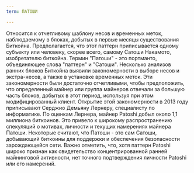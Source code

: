 ```yaml
---
term: ПАТОШИ

---
```

Относится к отчетливому шаблону несов и временных меток, наблюдаемому в блоках, добытых в первые месяцы существования Биткойна. Предполагается, что этот паттерн приписывается одному субъекту или человеку, скорее всего, самому Сатоши Накамото, изобретателю биткойна. Термин "Патоши" - это портманто, объединяющее слова "паттерн" и "Сатоши". Несколько анализов ранних блоков Биткойна выявили закономерности в выборе несов и экстра-несов, а также в установке временных меток. Эти закономерности были достаточно отчетливыми, чтобы предположить, что определенный майнер или группа майнеров отвечали за большую часть блоков, добытых в этот период, используя при этом модифицированный клиент. Открытие этой закономерности в 2013 году приписывают Серджио Демьяну Лернеру, специалисту по информатике. По оценкам Лернера, майнер Patoshi добыл около 1,1 миллиона биткоинов. Это привело к широкому распространению спекуляций о мотивах, личности и текущих намерениях майнера Патоши. Некоторые считают, что Патоши - это сам Сатоши, добывающий биткоины для поддержки и обеспечения безопасности зарождающейся сети. Важно отметить, что, хотя паттерн Patoshi широко признан как свидетельство концентрированной ранней майнинговой активности, нет точного подтверждения личности Patoshi или его намерений.
